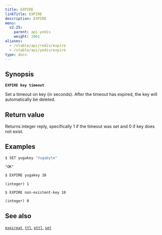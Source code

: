 ```yaml
---
title: EXPIRE
linkTitle: EXPIRE
description: EXPIRE
menu:
  v2.25:
    parent: api-yedis
    weight: 2061
aliases:
  - /stable/api/redis/expire
  - /stable/api/yedis/expire
type: docs
---
```


## Synopsis

**`EXPIRE key timeout`**

Set a timeout on key (in seconds). After the timeout has expired, the key will automatically be deleted.

## Return value

Returns integer reply, specifically 1 if the timeout was set and 0 if key does not exist.

## Examples

```sh
$ SET yugakey "Yugabyte"
```

```
"OK"
```

```sh
$ EXPIRE yugakey 10
```

```
(integer) 1
```

```sh
$ EXPIRE non-existent-key 10
```

```
(integer) 0
```

## See also

[`expireat`](../expireat/), [`ttl`](../ttl/), [`pttl`](../pttl/), [`set`](../set/)
